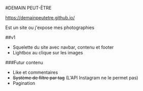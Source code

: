 #DEMAIN PEUT-ÊTRE

 https://demainpeutetre.github.io/

Est un site ou j'expose mes photographies

##v1

- Squelette du site avec navbar, contenu et footer
- Lightbox au clique sur les images

###Futur contenu

- Like et commentaires
- <del>Système de filtre par tag</del> (L'API Instagram ne le permet pas)
- Pagination
